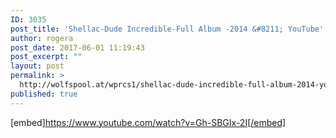 ```yaml
---
ID: 3035
post_title: 'Shellac-Dude Incredible-Full Album -2014 &#8211; YouTube'
author: rogera
post_date: 2017-06-01 11:19:43
post_excerpt: ""
layout: post
permalink: >
  http://wolfspool.at/wprcs1/shellac-dude-incredible-full-album-2014-youtube-2/
published: true
---
```

[embed]https://www.youtube.com/watch?v=Gh-SBGIx-2I[/embed]